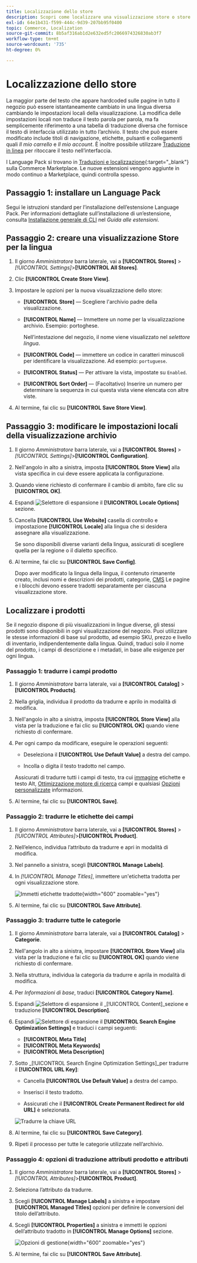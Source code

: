```yaml
---
title: Localizzazione dello store
description: Scopri come localizzare una visualizzazione store o store.
exl-id: 64e1b431-f599-444c-9d39-207bb95f0400
topic: Commerce, Localization
source-git-commit: 8b5af316ab1d2e632ed5fc2066974326830ab3f7
workflow-type: tm+mt
source-wordcount: '735'
ht-degree: 0%

---
```


# Localizzazione dello store

La maggior parte del testo che appare hardcoded sulle pagine in tutto il negozio può essere istantaneamente cambiato in una lingua diversa cambiando le impostazioni locali della visualizzazione. La modifica delle impostazioni locali non traduce il testo parola per parola, ma fa semplicemente riferimento a una tabella di traduzione diversa che fornisce il testo di interfaccia utilizzato in tutto l’archivio. Il testo che può essere modificato include titoli di navigazione, etichette, pulsanti e collegamenti quali _Il mio carrello_ e _Il mio account_. È inoltre possibile utilizzare [Traduzione in linea](../configuration-reference/advanced/developer.md) per ritoccare il testo nell’interfaccia.

I Language Pack si trovano in [Traduzioni e localizzazione][1]{:target=&quot;_blank&quot;} sulla Commerce Marketplace. Le nuove estensioni vengono aggiunte in modo continuo a Marketplace, quindi controlla spesso.

## Passaggio 1: installare un Language Pack

Segui le istruzioni standard per l’installazione dell’estensione Language Pack. Per informazioni dettagliate sull’installazione di un’estensione, consulta [Installazione generale di CLI][2] nel _Guida alle estensioni_.

## Passaggio 2: creare una visualizzazione Store per la lingua

1. Il giorno _Amministratore_ barra laterale, vai a **[!UICONTROL Stores]** > _[!UICONTROL Settings]_>**[!UICONTROL All Stores]**.

1. Clic **[!UICONTROL Create Store View]**.

1. Impostare le opzioni per la nuova visualizzazione dello store:

   - **[!UICONTROL Store]** — Scegliere l&#39;archivio padre della visualizzazione.

   - **[!UICONTROL Name]** — Immettere un nome per la visualizzazione archivio. Esempio: portoghese.

     Nell’intestazione del negozio, il nome viene visualizzato nel _selettore lingua_.

   - **[!UICONTROL Code]** — immettere un codice in caratteri minuscoli per identificare la visualizzazione. Ad esempio: `portuguese`.

   - **[!UICONTROL Status]** — Per attivare la vista, impostate su `Enabled`.

   - **[!UICONTROL Sort Order]** — (Facoltativo) Inserire un numero per determinare la sequenza in cui questa vista viene elencata con altre viste.

1. Al termine, fai clic su **[!UICONTROL Save Store View]**.

## Passaggio 3: modificare le impostazioni locali della visualizzazione archivio

1. Il giorno _Amministratore_ barra laterale, vai a **[!UICONTROL Stores]** > _[!UICONTROL Settings]_>**[!UICONTROL Configuration]**.

1. Nell&#39;angolo in alto a sinistra, imposta **[!UICONTROL Store View]** alla vista specifica in cui deve essere applicata la configurazione.

1. Quando viene richiesto di confermare il cambio di ambito, fare clic su **[!UICONTROL OK]**.

1. Espandi ![Selettore di espansione](../assets/icon-display-expand.png) il **[!UICONTROL Locale Options]** sezione.

1. Cancella **[!UICONTROL Use Website]** casella di controllo e impostazione **[!UICONTROL Locale]** alla lingua che si desidera assegnare alla visualizzazione.

   Se sono disponibili diverse varianti della lingua, assicurati di scegliere quella per la regione o il dialetto specifico.

1. Al termine, fai clic su **[!UICONTROL Save Config]**.

   Dopo aver modificato la lingua della lingua, il contenuto rimanente creato, inclusi nomi e descrizioni dei prodotti, categorie, [CMS](../content-design/page-translate.md) Le pagine e i blocchi devono essere tradotti separatamente per ciascuna visualizzazione store.

## Localizzare i prodotti

Se il negozio dispone di più visualizzazioni in lingue diverse, gli stessi prodotti sono disponibili in ogni visualizzazione del negozio. Puoi utilizzare le stesse informazioni di base sul prodotto, ad esempio SKU, prezzo e livello di inventario, indipendentemente dalla lingua. Quindi, traduci solo il nome del prodotto, i campi di descrizione e i metadati, in base alle esigenze per ogni lingua.

### Passaggio 1: tradurre i campi prodotto

1. Il giorno _Amministratore_ barra laterale, vai a  **[!UICONTROL Catalog]** > **[!UICONTROL Products]**.

1. Nella griglia, individua il prodotto da tradurre e aprilo in modalità di modifica.

1. Nell&#39;angolo in alto a sinistra, imposta **[!UICONTROL Store View]** alla vista per la traduzione e fai clic su **[!UICONTROL OK]** quando viene richiesto di confermare.

1. Per ogni campo da modificare, eseguire le operazioni seguenti:

   - Deseleziona il **[!UICONTROL Use Default Value]** a destra del campo.

   - Incolla o digita il testo tradotto nel campo.

   Assicurati di tradurre tutti i campi di testo, tra cui [immagine](../catalog/catalog-images-video.md) etichette e testo Alt, [Ottimizzazione motore di ricerca](../catalog/product-search-engine-optimization.md) campi e qualsiasi [Opzioni personalizzate](../catalog/settings-advanced-custom-options.md) informazioni.

1. Al termine, fai clic su **[!UICONTROL Save]**.

### Passaggio 2: tradurre le etichette dei campi

1. Il giorno _Amministratore_ barra laterale, vai a **[!UICONTROL Stores]** > _[!UICONTROL Attributes]_>**[!UICONTROL Product]**.

1. Nell’elenco, individua l’attributo da tradurre e apri in modalità di modifica.

1. Nel pannello a sinistra, scegli **[!UICONTROL Manage Labels]**.

1. In _[!UICONTROL Manage Titles]_, immettere un&#39;etichetta tradotta per ogni visualizzazione store.

   ![Immetti etichette tradotte](./assets/product-attribute-labels-translate.png){width="600" zoomable="yes"}

1. Al termine, fai clic su **[!UICONTROL Save Attribute]**.

### Passaggio 3: tradurre tutte le categorie

1. Il giorno _Amministratore_ barra laterale, vai a **[!UICONTROL Catalog]** > **Categorie**.

1. Nell&#39;angolo in alto a sinistra, impostare **[!UICONTROL Store View]** alla vista per la traduzione e fai clic su **[!UICONTROL OK]** quando viene richiesto di confermare.

1. Nella struttura, individua la categoria da tradurre e aprila in modalità di modifica.

1. Per _Informazioni di base_, traduci **[!UICONTROL Category Name]**.

1. Espandi ![Selettore di espansione](../assets/icon-display-expand.png) il _[!UICONTROL Content]_sezione e traduzione **[!UICONTROL Description]**.

1. Espandi ![Selettore di espansione](../assets/icon-display-expand.png) il **[!UICONTROL Search Engine Optimization Settings]** e traduci i campi seguenti:

   - **[!UICONTROL Meta Title]**
   - **[!UICONTROL Meta Keywords]**
   - **[!UICONTROL Meta Description]**

1. Sotto _[!UICONTROL Search Engine Optimization Settings]_per tradurre il **[!UICONTROL URL Key]**:

   - Cancella **[!UICONTROL Use Default Value]** a destra del campo.

   - Inserisci il testo tradotto.

   - Assicurati che il **[!UICONTROL Create Permanent Redirect for old URL]** è selezionata.

   ![Tradurre la chiave URL](./assets/category-translate-url-key.png)

1. Al termine, fai clic su **[!UICONTROL Save Category]**.

1. Ripeti il processo per tutte le categorie utilizzate nell’archivio.

### Passaggio 4: opzioni di traduzione attributi prodotto e attributi

1. Il giorno _Amministratore_ barra laterale, vai a **[!UICONTROL Stores]** > _[!UICONTROL Attributes]_>**[!UICONTROL Product]**.

1. Seleziona l’attributo da tradurre.

1. Scegli **[!UICONTROL Manage Labels]** a sinistra e impostare **[!UICONTROL Managed Titles]** opzioni per definire le conversioni del titolo dell’attributo.

1. Scegli **[!UICONTROL Properties]** a sinistra e immetti le opzioni dell’attributo tradotto in **[!UICONTROL Manage Options]** sezione.

   ![Opzioni di gestione](./assets/manage-option-tab.png){width="600" zoomable="yes"}

1. Al termine, fai clic su **[!UICONTROL Save Attribute]**.


[1]: https://marketplace.magento.com/extensions/content-customizations/translations-localization.html
[2]: https://experienceleague.adobe.com/docs/commerce-operations/installation-guide/tutorials/extensions.html
